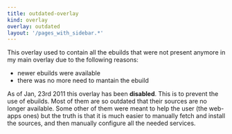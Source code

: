 ```yaml
---
title: outdated-overlay
kind: overlay
overlay: outdated
layout: '/pages_with_sidebar.*'
---
```

This overlay used to contain all the ebuilds that were not present anymore in my main overlay due to the following reasons:

* newer ebuilds were available
* there was no more need to mantain the ebuild

As of Jan, 23rd 2011 this overlay has been **disabled**. This is to prevent the use of ebuilds. Most of them are so outdated that their sources are no longer available. Some other of them were meant to help the user (the web-apps ones) but the truth is that it is much easier to manually fetch and install the sources, and then manually configure all the needed services.
